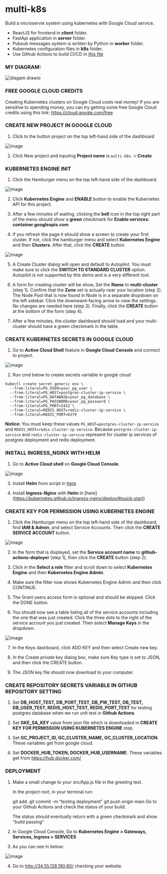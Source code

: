 # multi-k8s
Build a microservie system using kubernetes with Google Cloud service.
- ReactJS for frontend in **client** folder.
- FastApi application in **server** folder.
- Pubsub messages system is written by Python in **worker** folder.
- Kubernetes configuration files in **k8s** folder.
- Use Github Actions to build CI/CD in [this file](https://github.com/viluong/multi-k8s/blob/master/.github/workflows/deploy.yaml)
  
### MY DIAGRAM:

![diagam drawio](https://github.com/user-attachments/assets/9746ffb5-63a4-4fa6-8733-9213ac14b53f)

### FREE GOOGLE CLOUD CREDITS

Creating Kubernetes clusters on Google Cloud costs real money! If you are sensitive to spending money, you can try getting some free Google Cloud credits using this link:
https://cloud.google.com/free

### CREATE NEW PROJECT IN GOOGLE CLOUD

1. Click to the button project on the top left-hand side of the dashboard

![image](https://github.com/user-attachments/assets/929c43d5-f7d9-4b61-932e-b4250544aa28)

2. Click New project and inputing **Project name** is ```multi-k8s```. > **Create**

### KUBERNETES ENGINE INIT

1. Click the Hamburger menu on the top left-hand side of the dashboard.

![image](https://github.com/user-attachments/assets/1f53e518-7b05-417d-a701-913e2ae5a1ab)

2. Click **Kubernetes Engine** and **ENABLE** button to enable the Kubernetes API for this project.

3. After a few minutes of waiting, clicking the **bell** icon in the top right part of the menu should show a **green** checkmark for **Enable services: container.googleapis.com**

4. If you refresh the page it should show a screen to create your first cluster. If not, click the hamburger menu and select **Kubernetes Engine** and then **Clusters**. After that, click the **CREATE** button. 

![image](https://github.com/user-attachments/assets/5215fb63-d864-4bfb-a2fc-f88ba6204458)

5. A Create Cluster dialog will open and default to Autopilot. You must make sure to click the **SWITCH TO STANDARD CLUSTER** option. Autopilot is not supported by this demo and is a very different tool.

6. A form for creating cluster will be show, Set the **Name** to **multi-cluster** (step 1). Confirm that the **Zone** set is actually near your location (step 2). The Node Pool that is now found in Node is in a separate dropdown on the left sidebar. Click the downward-facing arrow to view the settings. No changes are needed here (step 3). Finally, click the **CREATE** button at the bottom of the form (step 4).

7. After a few minutes, the cluster dashboard should load and your multi-cluster should have a green checkmark in the table.

### CREATE KUBERNETES SECRETS IN GOOGLE CLOUD

1. Go to **Active Cloud Shell** feature in **Google Cloud Console** and connect to project.

![image](https://github.com/user-attachments/assets/6f716474-6d5e-40d1-b92b-c38852a1cb3c)


2. Run cmd below to create secrets variable in google cloud

```
kubectl create secret generic env \
  --from-literal=PG_USER=your_pg_user \
  --from-literal=PG_HOST=postgres-cluster-ip-service \
  --from-literal=PG_DATABASE=your_pg_database \
  --from-literal=PG_PASSWORD=your_pg_password \
  --from-literal=PG_PORT=5432 \
  --from-literal=REDIS_HOST=redis-cluster-ip-service \
  --from-literal=REDIS_PORT=6379
```
  **Notice:** You must keep these values ```PG_HOST=postgres-cluster-ip-service``` and ```REDIS_HOST=redis-cluster-ip-service```. Because ```postgres-cluster-ip-service``` and ```redis-cluster-ip-service``` represent for cluster ip services of postgres deployment and redis deployment.

### INSTALL INGRESS_NGINX WITH HELM

1. Go to **Active Cloud shell** on **Google Cloud Console**.

![image](https://github.com/user-attachments/assets/33dd6995-2116-42f2-b11d-bda7700d4388)

 
3. Install **Helm** from script in [here](https://helm.sh/docs/intro/install/).

4. Install **Ingress-Nginx** with **Helm** in [here] (https://kubernetes.github.io/ingress-nginx/deploy/#quick-start)


### CREATE KEY FOR PERMISSION USING KUBERNETES ENGINE

1. Click the Hamburger menu on the top left-hand side of the dashboard, find **IAM & Admin**, and select Service Accounts. Then click the **CREATE SERVICE ACCOUNT** button.

![image](https://github.com/user-attachments/assets/315c0cde-a9f0-4ead-b36c-3f7510fc3a28)

2. In the form that is displayed, set the **Service account name** to **github-actions-deployer** (step 1), then click the **CREATE** button (step 2).

3. Click in the **Select a role** filter and scroll down to select **Kubernetes Engine** and then **Kubernetes Engine Admin**.

4. Make sure the filter now shows Kubernetes Engine Admin and then click CONTINUE.

5. The Grant users access form is optional and should be skipped. Click the DONE button.

6. You should now see a table listing all of the service accounts including the one that was just created. Click the three dots to the right of the service account you just created. Then select **Manage Keys** in the dropdown.

![image](https://github.com/user-attachments/assets/b6b4c2c2-7b62-45db-9670-f8da116af0b3)

7. In the Keys dashboard, click ADD KEY and then select Create new key.

8. In the Create private key dialog box, make sure Key type is set to JSON, and then click the CREATE button.

9.  The JSON key file should now download to your computer.

### CREATE REPOSITORY SECRETS VARIABLE IN GITHUB REPOSITORY SETTING

1. Set **DB_HOST_TEST, DB_PORT_TEST, DB_PW_TEST, DB_TEST, DB_USER_TEST, REDIS_HOST_TEST, REDIS_PORT_TEST** for testing postgres database when we run unit test in **Github Actions**.

2. Set **GKE_SA_KEY** value from json file which is downloaded in **CREATE KEY FOR PERMISSION USING KUBERNETES ENGINE** step.

3. Set **GC_PROJECT_ID, GC_CLUSTER_NAME, GC_CLUSTER_LOCATION**. These variables get from google cloud.

4. Set **DOCKER_HUB_TOKEN, DOCKER_HUB_USERNAME**. These variables get from https://hub.docker.com/

### DEPLOYMENT

1. Make a small change to your src/App.js file in the greeting text.

    In the project root, in your terminal run:
    
    git add.
    git commit -m “testing deployment"
    git push origin main
    Go to your Github Actions and check the status of your build.
    
    The status should eventually return with a green checkmark and show "build passing"

2. In Google Cloud Console, Go to **Kubernetes Engine > Gateways, Services, Ingress > SERVICES**

3. As you can see in below:

![image](https://github.com/user-attachments/assets/99c339dc-100e-446f-a3da-0316ee4115e5)

4. Go to http://34.55.128.190:80/ checking your website.
